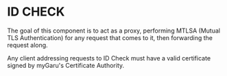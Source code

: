 # ID CHECK

The goal of this component is to act as a proxy, performing MTLSA (Mutual TLS Authentication) for any request that comes to it, then forwarding the request along.

Any client addressing requests to ID Check must have a valid certificate signed by myGaru's Certificate Authority.